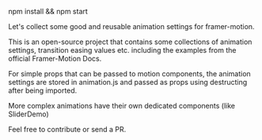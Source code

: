 npm install && npm start

Let's collect some good and reusable animation settings for framer-motion.

This is an open-source project that contains some collections of animation settings, transition easing values etc. including the examples from the official Framer-Motion Docs.

For simple props that can be passed to motion components, the animation settings are stored in animation.js and passed as props using destructing after being imported.

More complex animations have their own dedicated components (like SliderDemo)

Feel free to contribute or send a PR.
